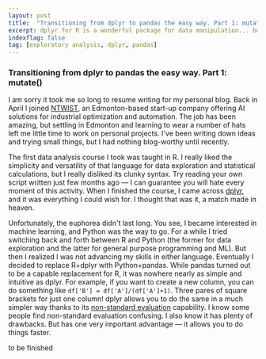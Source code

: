 ```yaml
---
layout: post
title:  "Transitioning from dplyr to pandas the easy way. Part 1: mutate()"
excerpt: dplyr for R is a wonderful package for data manipulation... but sometimes you have no choice but to work with pandas instead. Fortunately we can make pandas more dplyr-like by adding custom methods.
indexflag: false
tag: [exploratory analysis, dplyr, pandas]
---
```


### Transitioning from dplyr to pandas the easy way. Part 1: mutate()

I am sorry it took me so long to resume writing for my personal blog. Back in April I joined [NTWIST](www.ntwist.com), an Edmonton-based start-up company offering AI solutions for industrial optimization and automation. The job has been amazing, but settling in Edmonton and learning to wear a number of hats left me little time to work on personal projects. I've been writing down ideas and trying small things, but I had nothing blog-worthy until recently.

The first data analysis course I took was taught in R. I really liked the simplicity and versatility of that language for data exploration and statistical calculations, but I really disliked its clunky syntax. Try reading your own script written just few months ago — I can guarantee you will hate every moment of this activity. When I finished the course, I came across [dplyr](https://dplyr.tidyverse.org/index.html), and it was everything I could wish for. I thought that was it, a match made in heaven. 

Unfortunately, the euphorea didn't last long. You see, I became interested in machine learning, and Python was the way to go. For a while I tried  switching back and forth between R and Python (the former for data exploration and the latter for general purpose programming and ML). But then I realized I was not advancing my skills in either language. Eventually I decided to replace R+dplyr with Python+pandas. While pandas turned out to be a capable replacement for R, it was nowhere nearly as simple and intuitive as dplyr. For example, if you want to create a new column, you can do something like `df['B'] = df['A']/(df['A']+1)`. Three pares of square brackets for just one column! dplyr allows you to do the same in a much simpler way thanks to its [non-standard evaluation](https://dplyr.tidyverse.org/articles/programming.html) capability. I know some people find non-standard evaluation confusing. I also know it has plenty of drawbacks. But has one very important advantage — it allows you to do things faster.

to be finished